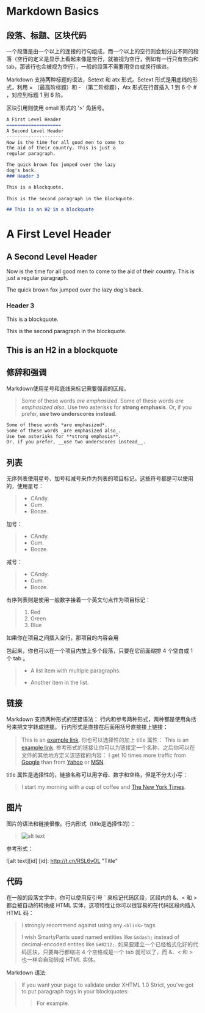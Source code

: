 # Markdown Basics

## 段落、标题、区块代码

一个段落是由一个以上的连接的行句组成，而一个以上的空行则会划分出不同的段落（空行的定义是显示上看起来像是空行，就被视为空行，例如有一行只有空白和 tab，那该行也会被视为空行），一般的段落不需要用空白或换行缩进。

Markdown 支持两种标题的语法，Setext 和 atx 形式。Setext 形式是用底线的形式，利用 = （最高阶标题）和 - （第二阶标题），Atx 形式在行首插入 1 到 6 个 # ，对应到标题 1 到 6 阶。

区块引用则使用 email 形式的 '>' 角括号。
```markdown
A First Level Header
====================
A Second Level Header
---------------------
Now is the time for all good men to come to
the aid of their country. This is just a
regular paragraph.

The quick brown fox jumped over the lazy
dog's back.
### Header 3

This is a blockquote.
 
This is the second paragraph in the blockquote.

## This is an H2 in a blockquote
```

A First Level Header
====================
A Second Level Header
---------------------
Now is the time for all good men to come to
the aid of their country. This is just a
regular paragraph.

The quick brown fox jumped over the lazy
dog's back.
### Header 3

This is a blockquote.
 
This is the second paragraph in the blockquote.

## This is an H2 in a blockquote

## 修辞和强调
Markdown使用星号和底线来标记需要强调的区段。
> Some of these words *are emphasized*.
> Some of these words _are emphasized also_.
> Use two asterisks for **strong emphasis**.
> Or, if you prefer, __use two underscores instead__.

```markdown
Some of these words *are emphasized*.
Some of these words _are emphasized also_.
Use two asterisks for **strong emphasis**.
Or, if you prefer, __use two underscores instead__.
```

## 列表
无序列表使用星号、加号和减号来作为列表的项目标记。这些符号都是可以使用的，使用星号：
> * CAndy.
> * Gum.
> * Booze.

加号：
> + CAndy.
> + Gum.
> + Booze.

减号：
> - CAndy.
> - Gum.
> - Booze.

有序列表则是使用一般数字接着一个英文句点作为项目标记：
> 1. Red
> 2. Green
> 3. Blue

如果你在项目之间插入空行，那项目的内容会用 <p> 包起来，你也可以在一个项目内放上多个段落，只要在它前面缩排 4 个空白或 1 个 tab 。
> * A list item
> with multiple paragraphs.
>
> * Another item in the list.


## 链接
Markdown 支持两种形式的链接语法： 行内和参考两种形式，两种都是使用角括号来把文字转成链接。
行内形式是直接在后面用括号直接接上链接：
> This is an [example link](http://example.com/).
> 你也可以选择性的加上 title 属性：
> This is an [example link](http://example.com/ "With a Title").
> 参考形式的链接让你可以为链接定一个名称，之后你可以在文件的其他地方定义该链接的内容：
> I get 10 times more traffic from [Google][1] than from
> [Yahoo][2] or [MSN][3].
>
> [1]: http://google.com/ "Google"
> [2]: http://search.yahoo.com/ "Yahoo Search"
> [3]: http://search.msn.com/ "MSN Search"

title 属性是选择性的，链接名称可以用字母、数字和空格，但是不分大小写：
> I start my morning with a cup of coffee and
> [The New York Times][NY Times].
>
> [ny times]: http://www.nytimes.com/

## 图片
图片的语法和链接很像。行内形式（title是选择性的）：
> ![alt text]( http://t.cn/RSL6vOL "Title")

参考形式：

![alt text][id]
[id]: http://t.cn/RSL6vOL "Title"

## 代码
在一般的段落文字中，你可以使用反引号 ` 来标记代码区段，区段内的 &、< 和 > 都会被自动的转换成 HTML 实体，这项特性让你可以很容易的在代码区段内插入 HTML 码：
> I strongly recommend against using any `<blink>` tags.
>
> I wish SmartyPants used named entities like `&mdash;`
> instead of decimal-encoded entites like `&#8212;`.
如果要建立一个已经格式化好的代码区块，只要每行都缩进 4 个空格或是一个 tab 就可以了，而 &、< 和 > 也一样会自动转成 HTML 实体。

Markdown 语法:
> If you want your page to validate under XHTML 1.0 Strict,
> you've got to put paragraph tags in your blockquotes:
>
> <blockquote>
> <p>For example.</p>
> </blockquote>
